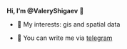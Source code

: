 **Hi, I’m @ValeryShigaev** 👋 



* 🌱 My interests: gis and spatial data

* 💬 You can write me via [telegram](https://t.me/valeryshigaev)
<br/><br/>
  

<!---
ValeryShigaev/ValeryShigaev is a ✨ special ✨ repository because its `README.md` (this file) appears on your GitHub profile.
You can click the Preview link to take a look at your changes.
--->
